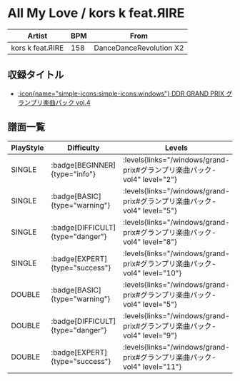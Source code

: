 # All My Love / kors k feat.ЯIRE

|Artist|BPM|From|
|------|---|----|
|kors k feat.ЯIRE|158|DanceDanceRevolution X2|

## 収録タイトル

- [:icon{name="simple-icons:simple-icons:windows"} DDR GRAND PRIX グランプリ楽曲パック vol.4](/windows/grand-prix#グランプリ楽曲パック-vol4)

## 譜面一覧

|PlayStyle|Difficulty|Levels|Notes|Movie|
|---------|----------|------|-----|-----|
|SINGLE| :badge[BEGINNER]{type="info"}| :levels{links="/windows/grand-prix#グランプリ楽曲パック-vol4" level="2"}|74/0||
|SINGLE| :badge[BASIC]{type="warning"}| :levels{links="/windows/grand-prix#グランプリ楽曲パック-vol4" level="5"}|155/13||
|SINGLE| :badge[DIFFICULT]{type="danger"}| :levels{links="/windows/grand-prix#グランプリ楽曲パック-vol4" level="8"}|207/21||
|SINGLE| :badge[EXPERT]{type="success"}| :levels{links="/windows/grand-prix#グランプリ楽曲パック-vol4" level="10"}|284/23||
|DOUBLE| :badge[BASIC]{type="warning"}| :levels{links="/windows/grand-prix#グランプリ楽曲パック-vol4" level="5"}|128/18||
|DOUBLE| :badge[DIFFICULT]{type="danger"}| :levels{links="/windows/grand-prix#グランプリ楽曲パック-vol4" level="9"}|215/5||
|DOUBLE| :badge[EXPERT]{type="success"}| :levels{links="/windows/grand-prix#グランプリ楽曲パック-vol4" level="11"}|293/9||
